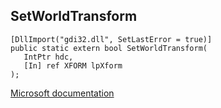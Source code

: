 ## SetWorldTransform

```
[DllImport("gdi32.dll", SetLastError = true)]
public static extern bool SetWorldTransform(
   IntPtr hdc,
   [In] ref XFORM lpXform
);
```

[Microsoft documentation](https://docs.microsoft.com/en-us/windows/win32/api/wingdi/nf-wingdi-setworldtransform)

